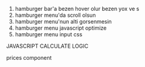 <!-- PROBLEMLER -->
1. hamburger bar'a bezen hover olur bezen yox ve s
2. hamburger menu'da scroll olsun
3. hamburger menu'nun alti gorsenmesin
4. hamburger menu javascript optimize
5. hamburger menu input css



<!-- converter finish the design and -->
JAVASCRIPT CALCULATE LOGIC

prices component
